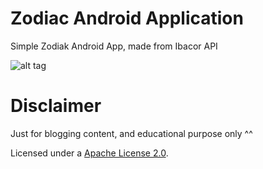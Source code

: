 # Zodiac Android Application
Simple Zodiak Android App, made from Ibacor API

![alt tag](https://github.com/zeattacker/ZodiakAndroidApp/blob/master/ss.png?raw=true)


# Disclaimer
Just for blogging content, and educational purpose only ^^

Licensed under a [Apache License 2.0](http://www.apache.org/licenses/LICENSE-2.0).
